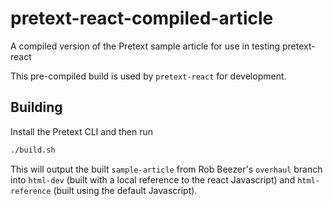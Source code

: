 # pretext-react-compiled-article

A compiled version of the Pretext sample article for use in testing pretext-react

This pre-compiled build is used by `pretext-react` for development.

## Building

Install the Pretext CLI and then run

```bash
./build.sh
```

This will output the built `sample-article` from Rob Beezer's `overhaul` branch into `html-dev`
(built with a local reference to the react Javascript) and `html-reference` (built using the
default Javascript).

